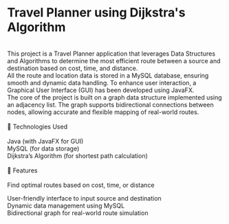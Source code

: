 # Travel Planner using Dijkstra's Algorithm

<br>
This project is a Travel Planner application that leverages Data Structures and Algorithms to determine the most efficient route between a source and destination based on cost, time, and distance.
<br>
All the route and location data is stored in a MySQL database, ensuring smooth and dynamic data handling. To enhance user interaction, a Graphical User Interface (GUI) has been developed using JavaFX.

<br>
The core of the project is built on a graph data structure implemented using an adjacency list. The graph supports bidirectional connections between nodes, allowing accurate and flexible mapping of real-world routes.
<br>
<br>
🔧 Technologies Used
<br>
<br>
Java (with JavaFX for GUI)
<br>
MySQL (for data storage)
<br>
Dijkstra’s Algorithm (for shortest path calculation)

<br>
<br>
🚀 Features
<br>
<br>
Find optimal routes based on cost, time, or distance
<br>

User-friendly interface to input source and destination
<br>
Dynamic data management using MySQL
<br>
Bidirectional graph for real-world route simulation
